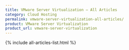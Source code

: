 ```yaml
---
title: VMware Server Virtualization – All Articles
category: Cloud Hosting
permalink: vmware-server-virtualization-all-articles/
product: VMware Server Virtualization
product_url: vmware-server-virtualization
---
```


{% include all-articles-list.html %}
